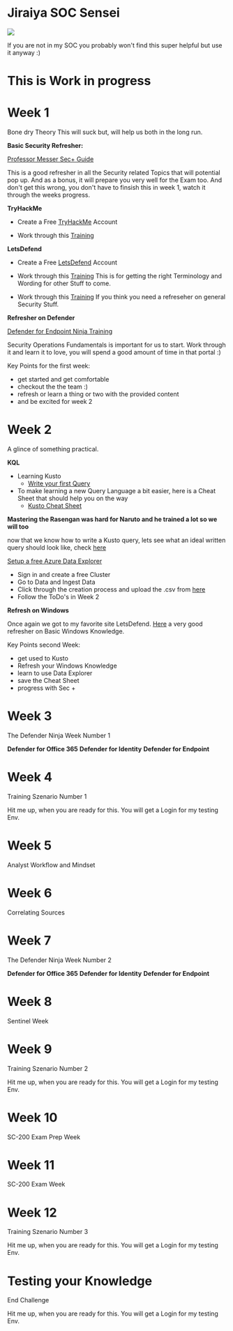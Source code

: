 #  Jiraiya SOC Sensei

<img src="https://static.wikia.nocookie.net/denaruto3/images/6/66/Jiraiya.png/revision/latest?cb=20100821231007&path-prefix=de"/>


If you are not in my SOC you probably won't find this super helpful but use it anyway :)

# This is Work in progress

# Week 1
Bone dry Theory
This will suck but, will help us both in the long run.

**Basic Security Refresher:**

[Professor Messer Sec+ Guide](https://www.professormesser.com/security-plus/sy0-601/sy0-601-video/sy0-601-comptia-security-plus-course/ "Professor Messer Sec+ Guide")

This is a good refresher in all the Security related Topics that will potential pop up. And as a bonus, it will prepare you very well for the Exam too.
And don't get this wrong, you don't have to finsish this in week 1, watch it through the weeks progress. 

**TryHackMe**

- Create a Free [TryHackMe](https://tryhackme.com/ "TryHackMe") Account

- Work through this [Training](https://tryhackme.com/room/jrsecanalystintrouxo "Training")

**LetsDefend**

- Create a Free [LetsDefend](https://app.letsdefend.io/homepage "LetsDefend") Account

- Work through this [Training](https://app.letsdefend.io/training/lessons/soc-fundamentals "Training") This is for getting the right Terminology and Wording for other Stuff to come.

- Work through this [Training](https://app.letsdefend.io/training/lessons/it-security-basis-for-corporates "Training") If you think you need a refreseher on general Security Stuff.

**Refresher on Defender**

[Defender for Endpoint Ninja Training](https://techcommunity.microsoft.com/t5/microsoft-defender-for-endpoint/become-a-microsoft-defender-for-endpoint-ninja/ba-p/1515647#_Toc45281200 "Defender for Endpoint Ninja Training")

Security Operations Fundamentals is important for us to start. Work through it and learn it to love, you will spend a good amount of time in that portal :)

Key Points for the first week:
- get started and get comfortable
- checkout the the team :)
- refresh or learn a thing or two with the provided content
- and be excited for week 2

# Week 2
A glince of something practical.

**KQL**

- Learning Kusto
    - [Write your first Query](https://learn.microsoft.com/en-us/training/modules/write-first-query-kusto-query-language/ "Write your first Query")
- To make learning a new Query Language a bit easier, here is a Cheat Sheet that should help you on the way
    - [Kusto Cheat Sheet](https://www.mbsecure.nl/blog/2019/12/kql-cheat-sheet "Kusto Cheat Sheet")

**Mastering the Rasengan was hard for Naruto and he trained a lot so we will too**

now that we know how to write a Kusto query, lets see what an ideal written query should look like, check [here](https://learn.microsoft.com/en-us/azure/azure-monitor/logs/query-optimization?wt.mc_id=SecNinja_sentinelninjatraining "here")

[Setup a free Azure Data Explorer](https://aka.ms/kustofree "Setup a free Azure Data Explorer")
- Sign in and create a free Cluster
- Go to Data and Ingest Data
- Click through the creation process and upload the .csv from [here](https://github.com/y0uf0ol/Jiraiya-SOC-Teacher/blob/main/Training%20Resources/Week%202/ToDo's%20Week%202.md "here")
- Follow the ToDo's in Week 2

**Refresh on Windows**

Once again we got to my favorite site LetsDefend. [Here](https://app.letsdefend.io/training/lessons/windows-fundamentals "Here") a very good refresher on Basic Windows Knowledge.


Key Points second Week:
- get used to Kusto
- Refresh your Windows Knowledge
- learn to use Data Explorer
- save the Cheat Sheet 
- progress with Sec +

# Week 3
The Defender Ninja Week Number 1

**Defender for Office 365**
**Defender for Identity**
**Defender for Endpoint**

# Week 4
Training Szenario Number 1

Hit me up, when you are ready for this. You will get a Login for my testing Env.

# Week 5
Analyst Workflow and Mindset
# Week 6
Correlating Sources
# Week 7
The Defender Ninja Week Number 2

**Defender for Office 365**
**Defender for Identity**
**Defender for Endpoint**
# Week 8
Sentinel Week
# Week 9
Training Szenario Number 2

Hit me up, when you are ready for this. You will get a Login for my testing Env.
# Week 10
SC-200 Exam Prep Week
# Week 11
SC-200 Exam Week
# Week 12
Training Szenario Number 3

Hit me up, when you are ready for this. You will get a Login for my testing Env.
# Testing your Knowledge
End Challenge

Hit me up, when you are ready for this. You will get a Login for my testing Env.
